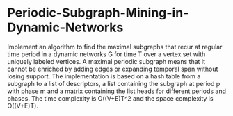 # Periodic-Subgraph-Mining-in-Dynamic-Networks
Implement an algorithm to find the maximal subgraphs that recur at regular time period in a dynamic networks G for time T over a vertex set with uniquely labeled vertices. A maximal periodic subgraph means that it cannot be enriched by adding edges or expanding temporal span without losing support. The implementation is based on a hash table from a subgraph to a list of descriptors, a list containing the subgraph at period p with phase m and a matrix containing the list heads for different periods and phases. The time complexity is O((V+E)T^2 and the space complexity is O((V+E)T).

